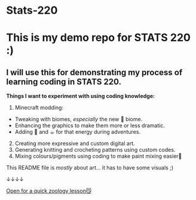 # Stats-220
# This is my demo repo for STATS 220 :)
## I will use this for demonstrating my process of learning coding in STATS 220.
**Things I want to experiment with using coding knowledge:**

<!--- numbered lists --->
1. Minecraft modding:
<!--- unordered lists --->
* Tweaking with biomes, *especially* the new 🌸 biome.
* Enhancing the graphics to make them more or less dramatic.
* Adding 🍵 and ☕︎ for that energy during adventures.
2. Creating more expressive and custom digital art.
3. Generating knitting and crocheting patterns using custom codes.
4. Mixing colours/pigments using coding to make paint mixing easier🎨 

This README file is *mostly* about art... it has to have some visuals ;)

↓↓↓↓

[Open for a quick zoology lesson😼](https://minecraft.wiki/w/Cat)
